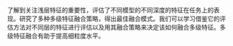 了解到关注浅层特征的重要性，评估了不同模型的不同深度的特征在任务上的表现。研究了多种多级特征融合策略，得出最佳融合模式。我们可以学习借鉴它的评估方法对不同层的特征进行评估以及用其融合策略来决定该如何融合多级特征。多级特征融合有助于提高细粒度水平。